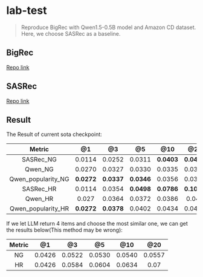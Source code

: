 # lab-test

> Reproduce BigRec with Qwen1.5-0.5B model and Amazon CD dataset. Here, we choose SASRec as a baseline.

## BigRec

[Repo link](https://github.com/SAI990323/Grounding4Rec)

## SASRec

[Repo link](https://github.com/pmixer/SASRec.pytorch)

## Result

The Result of current sota checkpoint:

|       Metric       |     @1     |     @3     |     @5     |    @10     |    @20     |
| :----------------: | :--------: | :--------: | :--------: | :--------: | :--------: |
|     SASRec_NG      |   0.0114   |   0.0252   |   0.0311   | **0.0403** | **0.0478** |
|      Qwen_NG       |   0.0270   |   0.0327   |   0.0330   |   0.0335   |   0.0341   |
| Qwen_popularity_NG | **0.0272** | **0.0337** | **0.0346** |   0.0356   |   0.0372   |
|     SASRec_HR      |   0.0114   |   0.0354   | **0.0498** | **0.0786** | **0.1076** |
|      Qwen_HR       |   0.027    |   0.0364   |   0.0372   |   0.0386   |   0.041    |
| Qwen_popularity_HR | **0.0272** | **0.0378** |   0.0402   |   0.0434   |   0.0498   |

If we let LLM return 4 items and choose the most similar one, we can get the results below(This method may be wrong):

|       Metric       |     @1     |     @3     |     @5     |    @10     |    @20     |
| :----------------: | :--------: | :--------: | :--------: | :--------: | :--------: |
|         NG         |   0.0426   |   0.0522   |   0.0530   |   0.0540   |   0.0557   |
|         HR         |   0.0426   |   0.0584   |   0.0604   |   0.0634   |   0.07    |
